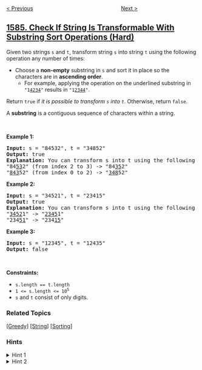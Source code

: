<!--|This file generated by command(leetcode description); DO NOT EDIT.    |-->
<!--+----------------------------------------------------------------------+-->
<!--|@author    awesee <openset.wang@gmail.com>                           |-->
<!--|@link      https://github.com/awesee                                 |-->
<!--|@home      https://github.com/awesee/leetcode                        |-->
<!--+----------------------------------------------------------------------+-->

[< Previous](../min-cost-to-connect-all-points "Min Cost to Connect All Points")
　　　　　　　　　　　　　　　　
[Next >](../binary-search-tree-iterator-ii "Binary Search Tree Iterator II")

## [1585. Check If String Is Transformable With Substring Sort Operations (Hard)](https://leetcode.com/problems/check-if-string-is-transformable-with-substring-sort-operations "检查字符串是否可以通过排序子字符串得到另一个字符串")

<p>Given two strings <code>s</code> and <code>t</code>, transform string <code>s</code> into string <code>t</code> using the following operation any number of times:</p>

<ul>
	<li>Choose a <strong>non-empty</strong> substring in <code>s</code> and sort it in place so the characters are in <strong>ascending order</strong>.
	<ul>
		<li>For example, applying the operation on the underlined substring in <code>&quot;1<u>4234</u>&quot;</code> results in <code>&quot;1<u>2344</u>&quot;</code>.</li>
	</ul>
	</li>
</ul>

<p>Return <code>true</code> if <em>it is possible to transform <code>s</code> into <code>t</code></em>. Otherwise, return <code>false</code>.</p>

<p>A <strong>substring</strong> is a contiguous sequence of characters within a string.</p>

<p>&nbsp;</p>
<p><strong>Example 1:</strong></p>

<pre>
<strong>Input:</strong> s = &quot;84532&quot;, t = &quot;34852&quot;
<strong>Output:</strong> true
<strong>Explanation:</strong> You can transform s into t using the following sort operations:
&quot;84<u>53</u>2&quot; (from index 2 to 3) -&gt; &quot;84<u>35</u>2&quot;
&quot;<u>843</u>52&quot; (from index 0 to 2) -&gt; &quot;<u>348</u>52&quot;
</pre>

<p><strong>Example 2:</strong></p>

<pre>
<strong>Input:</strong> s = &quot;34521&quot;, t = &quot;23415&quot;
<strong>Output:</strong> true
<strong>Explanation:</strong> You can transform s into t using the following sort operations:
&quot;<u>3452</u>1&quot; -&gt; &quot;<u>2345</u>1&quot;
&quot;234<u>51</u>&quot; -&gt; &quot;234<u>15</u>&quot;
</pre>

<p><strong>Example 3:</strong></p>

<pre>
<strong>Input:</strong> s = &quot;12345&quot;, t = &quot;12435&quot;
<strong>Output:</strong> false
</pre>

<p>&nbsp;</p>
<p><strong>Constraints:</strong></p>

<ul>
	<li><code>s.length == t.length</code></li>
	<li><code>1 &lt;= s.length &lt;= 10<sup>5</sup></code></li>
	<li><code>s</code> and <code>t</code> consist of only digits.</li>
</ul>

### Related Topics
  [[Greedy](../../tag/greedy/README.md)]
  [[String](../../tag/string/README.md)]
  [[Sorting](../../tag/sorting/README.md)]

### Hints
<details>
<summary>Hint 1</summary>
Suppose the first digit you need is 'd'. How can you determine if it's possible to get that digit there?
</details>

<details>
<summary>Hint 2</summary>
Consider swapping adjacent characters to maintain relative ordering.
</details>
